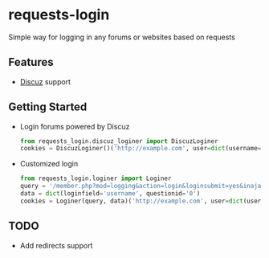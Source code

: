 # requests-login

Simple way for logging in any forums or websites based on requests

## Features

- [Discuz](http://www.discuz.net/forum.php) support

## Getting Started

- Login forums powered by Discuz

    ```python
    from requests_login.discuz_loginer import DiscuzLoginer
    cookies = DiscuzLoginer()('http://example.com', user=dict(username='username', password='password'))
    ```
    
- Customized login

    ```python
    from requests_login.loginer import Loginer
    query = '/member.php?mod=logging&action=login&loginsubmit=yes&inajax=1'
    data = dict(loginfield='username', questionid='0')
    cookies = Loginer(query, data)('http://example.com', user=dict(username='username', password='password'))
    ```

## TODO

- Add redirects support
